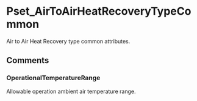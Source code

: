 # Pset_AirToAirHeatRecoveryTypeCommon

Air to Air Heat Recovery type common attributes.<!-- end of definition -->


## Comments

### OperationalTemperatureRange

Allowable operation ambient air temperature range.

